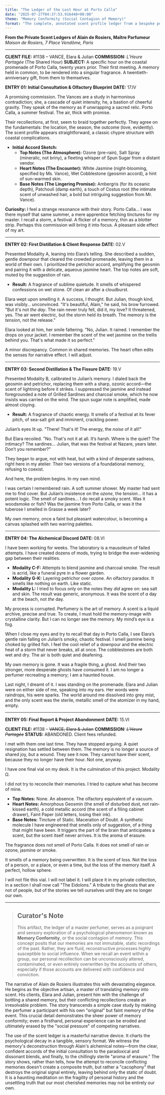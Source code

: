 ```yaml
---
title: "The Ledger of the Lost Hour at Porto Calla"
date: "2025-07-27T04:37:53.916440+00:00"
theme: "Memory Conformity (Social Contagion of Memory)"
format: "The complete, annotated scent profile ledger from a bespoke perfumer who creates fragrances based on specific client memories."
---
```




**From the Private Scent Ledgers of Alain de Rosiers, Maître Parfumeur**
*Maison de Rosiers, 7 Place Vendôme, Paris*

---

**CLIENT FILE:** #1138 – VANCE, Elara & Julian
**COMMISSION:** *L’Heure Partagée* (The Shared Hour)
**SUBJECT:** A specific hour on the coastal promenade of Porto Calla, twenty years prior. Their first meeting. A memory held in common, to be rendered into a singular fragrance. A twentieth-anniversary gift, from them to themselves.

**ENTRY 01: Initial Consultation & Olfactory Blueprint**
**DATE:** 17.IV

A promising commission. The Vances are a study in harmonious contradiction; she, a cascade of quiet intensity, he, a bastion of cheerful gravity. They speak of the memory as if unwrapping a sacred relic. Porto Calla, a summer festival. The air, thick with promise.

Their recollections, at first, seem to braid together perfectly. They agree on the fundamentals: the location, the season, the outcome (love, evidently). The scent profile appears straightforward, a classic chypre structure with coastal complications.

*   **Initial Accord Sketch:**
    *   **Top Notes (The Atmosphere):** Ozone (pre-rain), Salt Spray (mineralic, not briny), a fleeting whisper of Spun Sugar from a distant vendor.
    *   **Heart Notes (The Encounter):** White Jasmine (night-blooming, specified by Ms. Vance), Wet Cobblestone (geosmin accord), a hint of sun-warmed skin.
    *   **Base Notes (The Lingering Promise):** Ambergris (for its oceanic depth), Patchouli (damp earth), a touch of Costus root (the intimate scent of unwashed hair, a bold but intriguing suggestion from Mr. Vance).

**Curiosity:** I feel a strange resonance with their story. Porto Calla… I was there myself that same summer, a mere apprentice fetching tinctures for my master. I recall a storm, a festival. A flicker of a memory, thin as a blotter strip. Perhaps this commission will bring it into focus. A pleasant side effect of my art.

---

**ENTRY 02: First Distillation & Client Response**
**DATE:** 02.V

Presented Modality A, leaning into Elara’s telling. She described a sudden, gentle downpour that cleared the crowded promenade, leaving them in a world of their own. I prioritized the petrichor accord, amplifying the geosmin and pairing it with a delicate, aqueous jasmine heart. The top notes are soft, muted by the suggestion of rain.

*   **Result:** A fragrance of sublime quietude. It smells of whispered confessions on wet stone. Of clean air after a cloudburst.

Elara wept upon smelling it. A success, I thought. But Julian, though kind, was visibly… unconvinced. "It's beautiful, Alain," he said, his brow furrowed. "But it's not *the day*. The rain never truly fell, did it, my love? It threatened, yes. The air went electric, but the storm held its breath. The memory is the *tension*, not the release."

Elara looked at him, her smile faltering. "No, Julian. It rained. I remember the drops on your jacket. I remember the scent of the wet jasmine on the trellis behind you. That's what made it so perfect."

A minor discrepancy. Common in shared memories. The heart often edits the senses for narrative effect. I will adjust.

---

**ENTRY 03: Second Distillation & The Fissure**
**DATE:** 19.V

Presented Modality B, calibrated to Julian’s memory. I dialed back the geosmin and petrichor, replacing them with a sharp, ozonic accord—the scent of lightning before it strikes. I suppressed the jasmine and instead foregrounded a note of Grilled Sardines and charcoal smoke, which he now insists was carried on the wind. The spun sugar note is amplified, made almost cloying.

*   **Result:** A fragrance of chaotic energy. It smells of a festival at its fever pitch, of sea-salt grit and imminent, crackling power.

Julian’s eyes lit up. "There! That's it! The energy, the *noise* of it all!"

But Elara recoiled. "No. That's not it at all. It’s harsh. Where is the quiet? The intimacy? The sardines… Julian, that was the festival at Nazare, years later. Don’t you remember?"

They began to argue, not with heat, but with a kind of desperate sadness, right here in my atelier. Their two versions of a foundational memory, refusing to coexist.

And here, the problem begins. In my own mind.

I was certain I remembered rain. A soft summer shower. My master had sent me to find cover. But Julian’s insistence on the *ozone*, the *tension*… it has a potent logic. The smell of sardines… I do recall a smoky scent. Was it woodsmoke or fish? Was the jasmine from Porto Calla, or was it the tuberose I smelled in Grasse a week later?

My own memory, once a faint but pleasant watercolour, is becoming a canvas splashed with two warring palettes.

---

**ENTRY 04: The Alchemical Discord**
**DATE:** 08.VI

I have been working for weeks. The laboratory is a mausoleum of failed attempts. I have created dozens of mods, trying to bridge the ever-widening gap between their realities.

*   **Modality C-F:** Attempts to blend jasmine and charcoal smoke. The result is acrid, like a funeral pyre in a flower garden.
*   **Modality G-K:** Layering petrichor over ozone. An olfactory paradox. It smells like nothing on earth. Like static.
*   **Modality L:** I tried to focus only on the notes they *did* agree on: sea salt and skin. The result was generic, anonymous. It was the scent of *a* day at the beach, not *the* day.

My process is corrupted. Perfumery is the art of memory. A scent is a liquid archive, precise and true. To create, I must hold the memory-image with crystalline clarity. But I can no longer see the memory. My mind’s eye is a fog.

When I close my eyes and try to recall that day in Porto Calla, I see Elara’s gentle rain falling on Julian’s smoky, chaotic festival. I smell jasmine being choked by grilled fish. I feel the cool relief of a downpour and the electric heat of a storm that never breaks, all at once. The cobblestones are both wet and dry. The air is both quiet and deafening.

My own memory is gone. It was a fragile thing, a ghost. And their two stronger, more desperate ghosts have consumed it. I am no longer a perfumer recreating a memory; I am a haunted house.

Last night, I dreamt of it. I was standing on the promenade. Elara and Julian were on either side of me, speaking into my ears. Her words were raindrops, his were sparks. The world around me dissolved into grey mist, and the only scent was the sterile, metallic smell of the atomizer in my hand, empty.

---

**ENTRY 05: Final Report & Project Abandonment**
**DATE:** 15.VI

**CLIENT FILE:** #1138 – ~~VANCE, Elara & Julian~~
**COMMISSION:** *~~L’Heure Partagée~~*
**STATUS:** ABANDONED. Client fees refunded.

I met with them one last time. They have stopped arguing. A quiet resignation has settled between them. The memory is no longer a source of shared joy, but a wound. They see it now. They cannot have their scent, because they no longer have their hour. Not one, anyway.

I have one final vial on my desk. It is the culmination of this project. Modality Ω.

I did not try to reconcile their memories. I tried to capture what has become of mine.

*   **Top Notes:** None. An absence. The olfactory equivalent of a vacuum.
*   **Heart Notes:** Amorphous Geosmin (the smell of disturbed dust, not rain-kissed earth), a cold metallic accord (the scent of a filing cabinet drawer), Faint Paper (old letters, losing their ink).
*   **Base Notes:** Tincture of Static. Maceration of Doubt. A synthetic molecule I have engineered that smells only of suggestion, of a thing that might have been. It triggers the part of the brain that anticipates a scent, but the scent itself never arrives. It is the aroma of erasure.

The fragrance does not smell of Porto Calla. It does not smell of rain or ozone, jasmine or smoke.

It smells of a memory being overwritten. It is the scent of loss. Not the loss of a person, or a place, or even a time, but the loss of the memory itself. A perfect, hollow sphere.

I will not file this vial. I will not label it. I will place it in my private collection, in a section I shall now call "The Eidolons." A tribute to the ghosts that are not of people, but of the stories we tell ourselves until they are no longer our own.

---

> ## Curator's Note
>
> This artifact, the ledger of a master perfumer, serves as a poignant and sensory exploration of a psychological phenomenon known as **Memory Conformity**, or the social contagion of memory. This concept posits that our memories are not immutable, static recordings of the past. Rather, they are fluid, reconstructive processes highly susceptible to social influence. When we recall an event within a group, our personal recollection can be unconsciously altered, contaminated, or even entirely overwritten by the accounts of others, especially if those accounts are delivered with confidence and conviction.

The narrative of Alain de Rosiers illustrates this with devastating elegance. He begins as the objective artisan, a master of translating memory into scent. His clients, Elara and Julian, present him with the challenge of bottling a shared memory, but their conflicting recollections create an irresolvable problem. The story transcends a simple case study by making the perfumer a participant with his own "original" but faint memory of the event. This crucial detail demonstrates the sheer power of memory conformity; even a firsthand, personal experience can be eroded and ultimately erased by the "social pressure" of competing narratives.

The use of the scent ledger is a masterful narrative device. It charts the psychological decay in a tangible, sensory format. We witness the memory's deconstruction through Alain's alchemical notes—from the clear, confident accords of the initial consultation to the paradoxical and dissonant blends, and finally, to the chillingly sterile "aroma of erasure." The story shows, rather than tells, how the attempt to reconcile conflicting memories doesn't create a composite truth, but rather a "cacophony" that destroys the original signal entirely, leaving behind only the static of doubt. It is a haunting meditation on the fragility of personal history and the unsettling truth that our most cherished memories may not be entirely our own.
